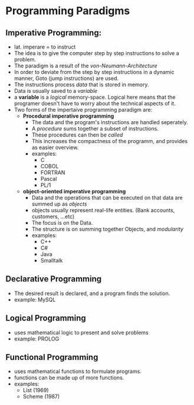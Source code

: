 # Programming Paradigms


## **Imperative Programming:**
* lat. imperare = to instruct
* The idea is to give the computer step by step instructions to solve a problem.
* The paradigm is a result of the *von-Neumann-Architecture*
* In order to deviate from the step by step instructions in a dynamic manner, Goto (jump instructions) are used.
* The instructions process *data* that is stored in memory.
* Data is usually saved to a *variable*
* a **variable** is a *logical* memory-space. Logical here means that the programer doesn't have to worry about the technical aspects of it.
* Two forms of the impertaive programming paradigm  are:
	* **Procedural imperative programming**
		* The data and the program's instructions are handled seperately.
		* A *procedure* sums together a subset of instructions.
		* These procedures can then be *called*
		* This increases the compactness of the programm, and provides as easier overview.
		* examples:
			* C
			* COBOL
			* FORTRAN
			* Pascal
			* PL/1
	* **object-oriented imperative programming**
		* Data and the operations that can be executed on that data are summed up as *objects*
		* objects usually represent real-life entities. (Bank accounts, customers, ...etc)
		* The focus is on the Data.
		* The structure is on summing together Objects, and *modularity*
		* examples:
			* C++
			* C#
			* Java
			* Smalltalk

## **Declarative Programming**
* The desired result is declared, and a program finds the solution.
* example: MySQL

## **Logical Programming**
* uses mathematical logic to present and solve problems
* example: PROLOG

## **Functional Programming**
* uses mathematical functions to formulate programs.
* functions can be made up of more functions.
* examples:
	* List (1969)
	* Scheme (1987)

